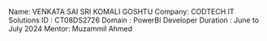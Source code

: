 Name: VENKATA SAI SRI KOMALI GOSHTU
Company: CODTECH IT Solutions
ID : CT08DS2726
Domain : PowerBI Developer
Duration : June to July 2024
Mentor: Muzammil Ahmed

